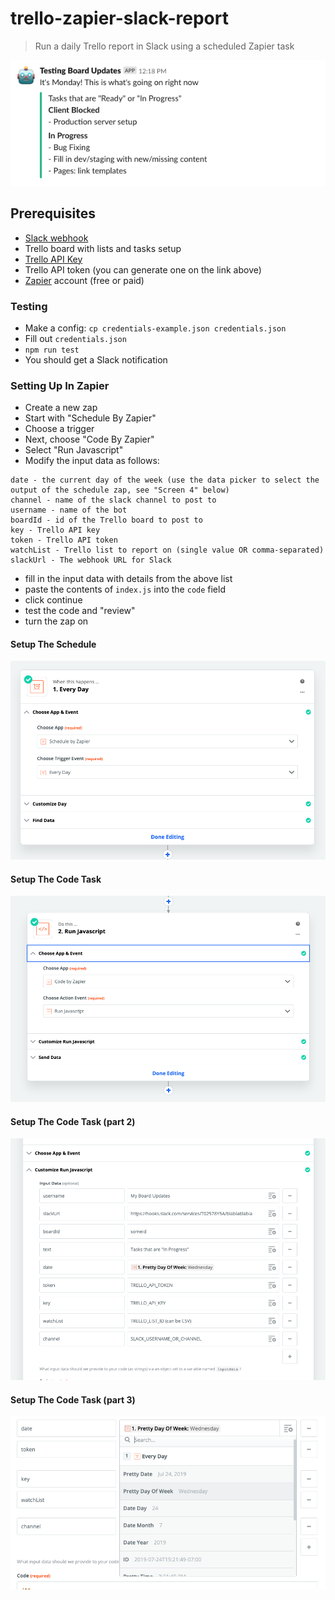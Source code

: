 trello-zapier-slack-report
==============================

> Run a daily Trello report in Slack using a scheduled Zapier task

![Example of the bot post](example.png)

## Prerequisites

* [Slack webhook](https://api.slack.com/incoming-webhooks#create_a_webhook)
* Trello board with lists and tasks setup
* [Trello API Key](https://trello.com/app-key)
* Trello API token (you can generate one on the link above)
* [Zapier](https://zapier.com/) account (free or paid)

### Testing

* Make a config: `cp credentials-example.json credentials.json`
* Fill out `credentials.json`
* `npm run test`
* You should get a Slack notification

### Setting Up In Zapier

* Create a new zap
* Start with "Schedule By Zapier"
* Choose a trigger
* Next, choose "Code By Zapier"
* Select "Run Javascript"
* Modify the input data as follows:

```
date - the current day of the week (use the data picker to select the output of the schedule zap, see "Screen 4" below)
channel - name of the slack channel to post to
username - name of the bot
boardId - id of the Trello board to post to
key - Trello API key
token - Trello API token
watchList - Trello list to report on (single value OR comma-separated)
slackUrl - The webhook URL for Slack
```

* fill in the input data with details from the above list
* paste the contents of `index.js` into the `code` field
* click continue
* test the code and "review"
* turn the zap on

#### Setup The Schedule

![Screen 1](screen1.png)

#### Setup The Code Task

![Screen 2](screen2.png)

#### Setup The Code Task (part 2)

![Screen 3](screen3.png)

#### Setup The Code Task (part 3)

![Screen 4](screen4.png)
